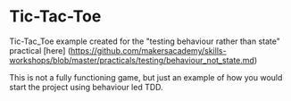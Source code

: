 # Tic-Tac-Toe

Tic-Tac_Toe example created for the "testing behaviour rather than state" practical [here] (https://github.com/makersacademy/skills-workshops/blob/master/practicals/testing/behaviour_not_state.md)

This is not a fully functioning game, but just an example of how you would start the project using behaviour led TDD.